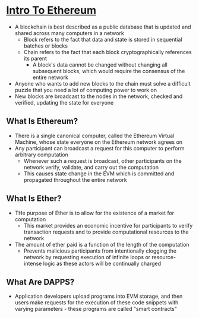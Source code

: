 # [Intro To Ethereum](https://ethereum.org/en/developers/docs/intro-to-ethereum/)

* A blockchain is best described as a public database that is updated and shared across many computers in a network
  * Block refers to the fact that data and state is stored in sequential batches or blocks
  * Chain refers to the fact that each block cryptographically references its parent
    * A block's data cannot be changed without changing all subsequent blocks, which would require the consensus of the entire network
* Anyone who wants to add new blocks to the chain must solve a difficult puzzle that you need a lot of computing power to work on
* New blocks are broadcast to the nodes in the network, checked and verified, updating the state for everyone

## What Is Ethereum?

* There is a single canonical computer, called the Ethereum Virtual Machine, whose state everyone on the Ethereum network agrees on
* Any participant can broadcast a request for this computer to perform arbitrary computation
  * Whenever such a request is broadcast, other participants on the network verify, validate, and carry out the computation
  * This causes state change in the EVM which is committed and propagated throughout the entire network

## What Is Ether?

* THe purpose of Ether is to allow for the existence of a market for computation
  * This market provides an economic incentive for participants to verify transaction requests and to provide computational resources to the network
* The amount of ether paid is a function of the length of the computation
  * Prevents malicious participants from intentionally clogging the network by requesting execution of infinite loops or resource-intense logic as these actors will be continually charged

## What Are DAPPS?

* Application developers upload programs into EVM storage, and then users make requests for the execution of these code snippets with varying parameters - these programs are called "smart contracts"

